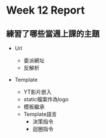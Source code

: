 # Week 12 Report

## 練習了哪些當週上課的主題

* Url
    * 委派網址
    * 反解析

* Template
    * YT影片嵌入
    * static檔案作為logo
    * 模板繼承
    * Template語言
        * 決策指令
        * 迴圈指令
